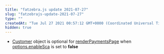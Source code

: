 ```yaml
---
title: "fatzebra.js update 2021-07-27"
slug: "fatzebrajs-update-2021-07-27"
type: ""
createdAt: "Tue Jul 27 2021 00:57:12 GMT+0000 (Coordinated Universal Time)"
hidden: true
---
```

* [Customer](doc:customer) object is optional for  [renderPaymentsPage](doc:renderpaymentspage) when [options.enableSca](doc:hppsetupparams) is set to **false**